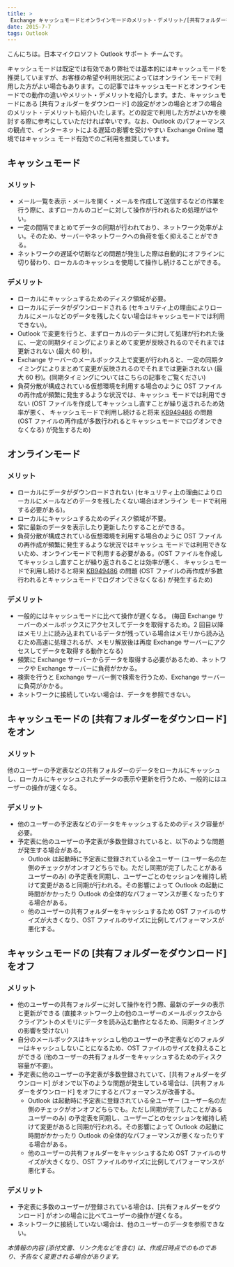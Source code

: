 ```yaml
---
title: > 
 Exchange キャッシュモードとオンラインモードのメリット・デメリット/[共有フォルダーをダウンロード] のメリット・デメリット
date: 2015-7-7
tags: Outlook
---
```


こんにちは。日本マイクロソフト Outlook サポート チームです。

キャッシュモードは既定では有効であり弊社では基本的にはキャッシュモードを推奨していますが、お客様の希望や利用状況によってはオンライン モードで利用した方がよい場合もあります。この記事ではキャッシュモードとオンラインモードでの動作の違いやメリット・デメリットを紹介します。また、キャッシュモードにある [共有フォルダーをダウンロード] の設定がオンの場合とオフの場合のメリット・デメリットも紹介いたします。どの設定で利用した方がよいかを検討する際に参考にしていただければ幸いです。なお、Outlook のパフォーマンスの観点で、インターネットによる遅延の影響を受けやすい Exchange Online 環境ではキャッシュ モード有効でのご利用を推奨しています。


## キャッシュモード

### メリット
- メール一覧を表示・メールを開く・メールを作成して送信するなどの作業を行う際に、まずローカルのコピーに対して操作が行われるため処理がはやい。
- 一定の間隔でまとめてデータの同期が行われており、ネットワーク効率がよい。そのため、サーバーやネットワークへの負荷を低く抑えることができる。
- ネットワークの遅延や切断などの問題が発生した際は自動的にオフラインに切り替わり、ローカルのキャッシュを使用して操作し続けることができる。

### デメリット
- ローカルにキャッシュするためのディスク領域が必要。
- ローカルにデータがダウンロードされる (セキュリティ上の理由によりローカルにメールなどのデータを残したくない場合はキャッシュモードでは利用できない)。
- Outlook で変更を行うと、まずローカルのデータに対して処理が行われた後に、一定の同期タイミングによりまとめて変更が反映されるのでそれまでは更新されない (最大 60 秒)。
- Exchange サーバーのメールボックス上で変更が行われると、一定の同期タイミングによりまとめて変更が反映されるのでそれまでは更新されない (最大 60 秒)。(同期タイミングについてはこちらの記事をご覧ください)
- 負荷分散が構成されている仮想環境を利用する場合のように OST ファイルの再作成が頻繁に発生するような状況では、キャッシュ モードでは利用できない (OST ファイルを作成してキャッシュし直すことが繰り返されるため効率が悪く、 キャッシュモードで利用し続けると将来 [KB949486](https://support.microsoft.com/ja-jp/help/949486) の問題 (OST ファイルの再作成が多数行われるとキャッシュモードでログオンできなくなる) が発生するため)

## オンラインモード

### メリット
- ローカルにデータがダウンロードされない (セキュリティ上の理由によりローカルにメールなどのデータを残したくない場合はオンライン モードで利用する必要がある)。
- ローカルにキャッシュするためのディスク領域が不要。
- 常に最新のデータを表示したり更新したりすることができる。
- 負荷分散が構成されている仮想環境を利用する場合のように OST ファイルの再作成が頻繁に発生するような状況ではキャッシュ モードでは利用できないため、オンラインモードで利用する必要がある。(OST ファイルを作成してキャッシュし直すことが繰り返されることは効率が悪く、 キャッシュモードで利用し続けると将来 [KB949486](https://support.microsoft.com/ja-jp/help/949486) の問題 (OST ファイルの再作成が多数行われるとキャッシュモードでログオンできなくなる) が発生するため)

### デメリット
- 一般的にはキャッシュモードに比べて操作が遅くなる。
(毎回 Exchange サーバーのメールボックスにアクセスしてデータを取得するため。2 回目以降はメモリ上に読み込まれているデータが残っている場合はメモリから読み込むため高速に処理されるが、メモリ解放後は再度 Exchange サーバーにアクセスしてデータを取得する動作となる)
- 頻繁に Exchange サーバーからデータを取得する必要があるため、ネットワークや Exchange サーバーに負荷がかかる。
- 検索を行うと Exchange サーバー側で検索を行うため、Exchange サーバーに負荷がかかる。
- ネットワークに接続していない場合は、データを参照できない。


## キャッシュモードの [共有フォルダーをダウンロード] をオン

### メリット
他のユーザーの予定表などの共有フォルダーのデータをローカルにキャッシュし、ローカルにキャッシュされたデータの表示や更新を行うため、一般的にはユーザーの操作が速くなる。

### デメリット
- 他のユーザーの予定表などのデータをキャッシュするためのディスク容量が必要。
- 予定表に他のユーザーの予定表が多数登録されていると、以下のような問題が発生する場合がある。
  - Outlook は起動時に予定表に登録されている全ユーザー (ユーザー名の左側のチェックがオンオフどちらでも。ただし同期が完了したことがあるユーザーのみ) の予定表を同期し、ユーザーごとのセッションを維持し続けて変更があると同期が行われる。その影響によって Outlook の起動に時間がかかったり Outlook の全体的なパフォーマンスが悪くなったりする場合がある。
  - 他のユーザーの共有フォルダーをキャッシュするため OST ファイルのサイズが大きくなり、OST ファイルのサイズに比例してパフォーマンスが悪化する。

## キャッシュモードの [共有フォルダーをダウンロード] をオフ

### メリット
- 他のユーザーの共有フォルダーに対して操作を行う際、最新のデータの表示と更新ができる (直接ネットワーク上の他のユーザーのメールボックスからクライアントのメモリにデータを読み込む動作となるため、同期タイミングの影響を受けない)
- 自分のメールボックスはキャッシュし他のユーザーの予定表などのフォルダーはキャッシュしないことになるため、OST ファイルのサイズを抑えることができる (他のユーザーの共有フォルダーをキャッシュするためのディスク容量が不要)。
- 予定表に他のユーザーの予定表が多数登録されていて、[共有フォルダーをダウンロード] がオンで以下のような問題が発生している場合は、[共有フォルダーをダウンロード] をオフにするとパフォーマンスが改善する。
  - Outlook は起動時に予定表に登録されている全ユーザー (ユーザー名の左側のチェックがオンオフどちらでも。ただし同期が完了したことがあるユーザーのみ) の予定表を同期し、ユーザーごとのセッションを維持し続けて変更があると同期が行われる。その影響によって Outlook の起動に時間がかかったり Outlook の全体的なパフォーマンスが悪くなったりする場合がある。
  - 他のユーザーの共有フォルダーをキャッシュするため OST ファイルのサイズが大きくなり、OST ファイルのサイズに比例してパフォーマンスが悪化する。

### デメリット
- 予定表に多数のユーザーが登録されている場合は、[共有フォルダーをダウンロード] がオンの場合に比べてユーザーの操作が遅くなる。
- ネットワークに接続していない場合は、他のユーザーのデータを参照できない。

*本情報の内容 (添付文書、リンク先などを含む) は、作成日時点でのものであり、予告なく変更される場合があります。*